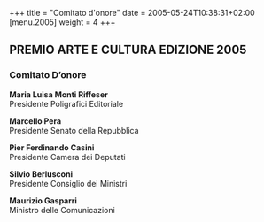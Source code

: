 +++
title = "Comitato d'onore"
date = 2005-05-24T10:38:31+02:00
[menu.2005]
weight = 4
+++

## PREMIO ARTE E CULTURA EDIZIONE 2005

### Comitato D’onore

**Maria Luisa Monti Riffeser**  
Presidente Poligrafici Editoriale

**Marcello Pera**  
Presidente Senato della Repubblica

**Pier Ferdinando Casini**  
Presidente Camera dei Deputati

**Silvio Berlusconi**  
Presidente Consiglio dei Ministri

**Maurizio Gasparri**  
Ministro delle Comunicazioni
